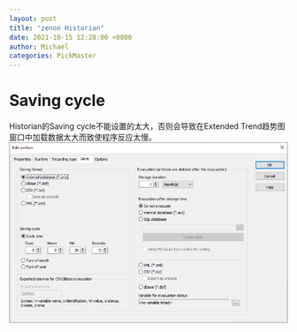 ```yaml
---
layout: post
title: "zenon Historian"
date: 2021-10-15 12:28:00 +0800
author: Michael
categories: PickMaster
---
```


# Saving cycle
Historian的Saving cycle不能设置的太大，否则会导致在Extended Trend趋势图窗口中加载数据太大而致使程序反应太慢。  
![日志文件夹](/assets/pickmaster/HistorianSavingCycle.png)  